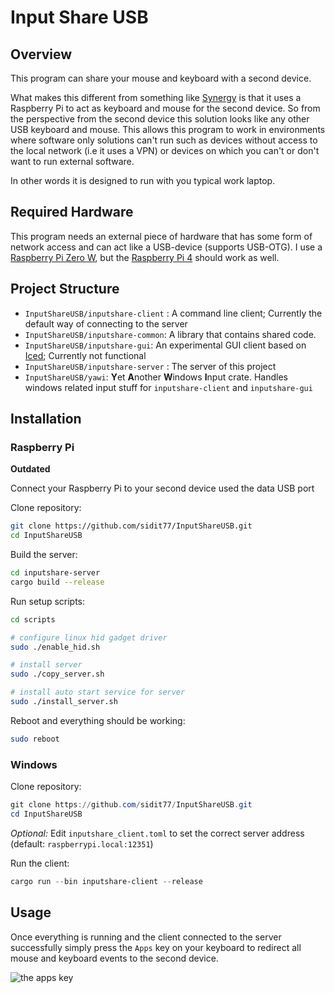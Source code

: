 # Input Share USB

## Overview

This program can share your mouse and keyboard with a second device. 

What makes this different from something like [Synergy](https://github.com/symless/synergy-core) is that it uses a Raspberry Pi to act as keyboard and mouse for the second device. So from the perspective from the second device this solution looks like any other USB keyboard and mouse. This allows this program to work in environments where software only solutions can't run such as devices without access to the local network (i.e it uses a VPN) or devices on which you can't or don't want to run external software.

In other words it is designed to run with you typical work laptop.

## Required Hardware

This program needs an external piece of hardware that has some form of network access and can act like a USB-device (supports USB-OTG). I use a [Raspberry Pi Zero W](https://www.raspberrypi.org/products/raspberry-pi-zero-w/), but the [Raspberry Pi 4](https://www.raspberrypi.org/products/raspberry-pi-4-model-b/) should work as well.

## Project Structure

* `InputShareUSB/inputshare-client` : A command line client; Currently the default way of connecting to the server
* `InputShareUSB/inputshare-common`: A library that contains shared code.
* `InputShareUSB/inputshare-gui`: An experimental GUI client based on [Iced](https://crates.io/crates/iced); Currently not functional
* `InputShareUSB/inputshare-server` : The server of this project
* `InputShareUSB/yawi`: **Y**et **A**nother **W**indows **I**nput crate. Handles windows related input stuff for `inputshare-client` and `inputshare-gui`



## Installation

### Raspberry Pi

**Outdated** 

Connect your Raspberry Pi to your second device used the data USB port

Clone repository:

```bash
git clone https://github.com/sidit77/InputShareUSB.git
cd InputShareUSB
```

Build the server:

````bash
cd inputshare-server
cargo build --release
````

Run setup scripts:

````bash
cd scripts

# configure linux hid gadget driver
sudo ./enable_hid.sh

# install server
sudo ./copy_server.sh

# install auto start service for server
sudo ./install_server.sh
````

Reboot and everything should be working:

```bash
sudo reboot
```



### Windows

Clone repository:

```powershell
git clone https://github.com/sidit77/InputShareUSB.git
cd InputShareUSB
```

*Optional:* Edit `inputshare_client.toml` to set the correct server address (default:  `raspberrypi.local:12351`)

Run the client:

````powershell
cargo run --bin inputshare-client --release
````



## Usage

Once everything is running and the client connected to the server successfully simply press the `Apps` key on your keyboard to redirect all mouse and keyboard events to the second device.

![the apps key](https://conemu.github.io/img/KeyboardAppsKey.png)

